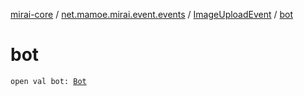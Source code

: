 [mirai-core](../../index.md) / [net.mamoe.mirai.event.events](../index.md) / [ImageUploadEvent](index.md) / [bot](./bot.md)

# bot

`open val bot: `[`Bot`](../../net.mamoe.mirai/-bot/index.md)